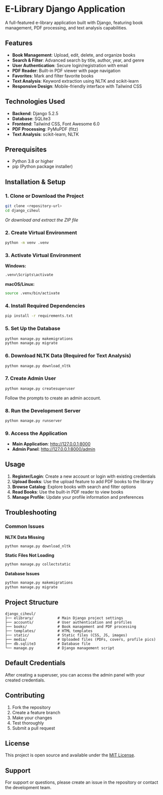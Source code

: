 # E-Library Django Application

A full-featured e-library application built with Django, featuring book management, PDF processing, and text analysis capabilities.

## Features

- **Book Management**: Upload, edit, delete, and organize books
- **Search & Filter**: Advanced search by title, author, year, and genre
- **User Authentication**: Secure login/registration with email
- **PDF Reader**: Built-in PDF viewer with page navigation
- **Favorites**: Mark and filter favorite books
- **Text Analysis**: Keyword extraction using NLTK and scikit-learn
- **Responsive Design**: Mobile-friendly interface with Tailwind CSS

## Technologies Used

- **Backend**: Django 5.2.5
- **Database**: SQLite3
- **Frontend**: Tailwind CSS, Font Awesome 6.0
- **PDF Processing**: PyMuPDF (fitz)
- **Text Analysis**: scikit-learn, NLTK

## Prerequisites

- Python 3.8 or higher
- pip (Python package installer)

## Installation & Setup

### 1. Clone or Download the Project
```bash
git clone <repository-url>
cd django_ciheul
```
*Or download and extract the ZIP file*

### 2. Create Virtual Environment
```bash
python -m venv .venv
```

### 3. Activate Virtual Environment
**Windows:**
```bash
.venv\Scripts\activate
```
**macOS/Linux:**
```bash
source .venv/bin/activate
```

### 4. Install Required Dependencies
```bash
pip install -r requirements.txt
```

### 5. Set Up the Database
```bash
python manage.py makemigrations
python manage.py migrate
```

### 6. Download NLTK Data (Required for Text Analysis)
```bash
python manage.py download_nltk
```

### 7. Create Admin User
```bash
python manage.py createsuperuser
```
Follow the prompts to create an admin account.

### 8. Run the Development Server
```bash
python manage.py runserver
```

### 9. Access the Application
- **Main Application**: http://127.0.0.1:8000
- **Admin Panel**: http://127.0.0.1:8000/admin

## Usage

1. **Register/Login**: Create a new account or login with existing credentials
2. **Upload Books**: Use the upload feature to add PDF books to the library
3. **Browse Catalog**: Explore books with search and filter options
4. **Read Books**: Use the built-in PDF reader to view books
5. **Manage Profile**: Update your profile information and preferences

## Troubleshooting

### Common Issues

**NLTK Data Missing**
```bash
python manage.py download_nltk
```

**Static Files Not Loading**
```bash
python manage.py collectstatic
```

**Database Issues**
```bash
python manage.py makemigrations
python manage.py migrate
```

## Project Structure

```
django_ciheul/
├── elibrary/           # Main Django project settings
├── accounts/           # User authentication and profiles
├── books/              # Book management and PDF processing
├── templates/          # HTML templates
├── static/             # Static files (CSS, JS, images)
├── media/              # Uploaded files (PDFs, covers, profile pics)
├── db.sqlite3          # Database file
└── manage.py           # Django management script
```

## Default Credentials

After creating a superuser, you can access the admin panel with your created credentials.

## Contributing

1. Fork the repository
2. Create a feature branch
3. Make your changes
4. Test thoroughly
5. Submit a pull request

## License

This project is open source and available under the [MIT License](LICENSE).

## Support

For support or questions, please create an issue in the repository or contact the development team.
